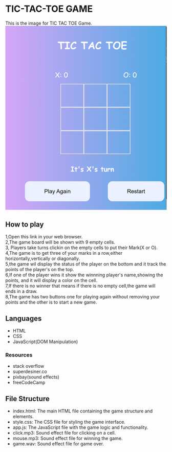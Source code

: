 # TIC-TAC-TOE GAME
This is the image for TIC TAC TOE Game.
![Image of TIC-TAC-TOE](tictac.png)
## How to play
1,Open this link in your web browser.  
2,The game board will be shown with 9 empty cells.  
3, Players take turns clickin on the empty cells to put their Mark(X or O).  
4,The game is to get three of your marks in a row,either horizontally,vertically or diagonally.  
5,the game wil display the status of the player on the bottom and it track the points of the player's on the top.  
6,If one of the player wins it show the winnning player's name,showing the points, and it will display a color on the cell.  
7,If there is no winner that means if there is no empty cell,the game will ends in a draw.  
8,The game has two buttons one for playing again  without removing your points and the other is to start a new game.  

## Languages
- HTML
- CSS
- JavaScript(DOM Manipulation)

### Resources
- stack overflow
- superdesiner.co
- pixbay(sound effects)
- freeCodeCamp

## File Structure
- index.html: The main HTML file containing the game structure and elements.
- style.css: The CSS file for styling the game interface.
- app.js: The JavaScript file with the game logic and functionality.
- click.mp3: Sound effect file for clicking on a cell.
- mouse.mp3: Sound effect file for winning the game.
- game.wav: Sound effect file for game over.
